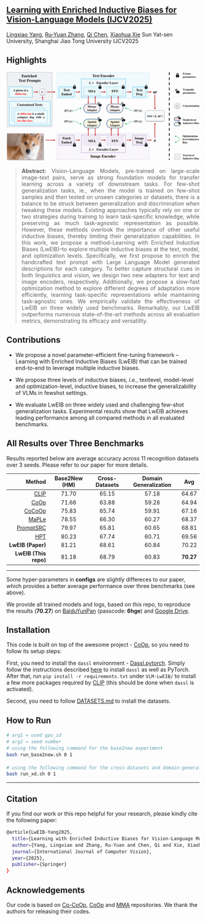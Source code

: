 ## [**Learning with Enriched Inductive Biases for Vision-Language Models (IJCV2025)**](https://link.springer.com/article/10.1007/s11263-025-02354-1)<br>
[Lingxiao Yang](https://zjjconan.github.io/), [Ru-Yuan Zhang](https://ruyuanzhang.github.io/), [Qi Chen](https://scholar.google.com.hk/citations?user=TL4VFM4AAAAJ&hl=zh-CN), [Xiaohua Xie](https://cse.sysu.edu.cn/content/2478)
Sun Yat-sen University, Shanghai Jiao Tong University
IJCV2025

## Highlights

![LwEIB](docs/framework.png)

> **<p align="justify"> Abstract:** Vision-Language Models, pre-trained on large-scale image-text pairs, serve as strong foundation models for transfer learning across a variety of downstream tasks. For few-shot generalization tasks, ie., when the model is trained on few-shot samples and then tested on unseen categories or datasets, there is a balance to be struck between generalization and discrimination when tweaking these models. Existing approaches typically rely on one or two strategies during training to learn task-specific knowledge, while preserving as much task-agnostic representation as possible. However, these methods overlook the importance of other useful inductive biases, thereby limiting their generalization capabilities. In this work, we propose a method–Learning with Enriched Inductive Biases (LwEIB)–to explore multiple inductive biases at the text, model, and optimization levels. Specifically, we first propose to enrich the handcrafted text prompt with Large Language Model generated descriptions for each category. To better capture structural cues in both linguistics and vision, we design two new adapters for text and image encoders, respectively. Additionally, we propose a slow-fast optimization method to explore different degrees of adaptation more efficiently, learning task-specific representations while maintaining task-agnostic ones. We empirically validate the effectiveness of LwEIB on three widely used benchmarks. Remarkably, our LwEIB outperforms numerous state-of-the-art methods across all evaluation metrics, demonstrating its efficacy and versatility. </p>

## Contributions

- We propose a novel parameter-efficient fine-tuning framework – Learning with Enriched Inductive Biases (LwEIB) that can be trained end-to-end to leverage multiple inductive biases. <p></p>
- We propose three levels of inductive biases, *i.e.*, textlevel, model-level and optimization-level, inductive biases, to increase the generalizability of VLMs in fewshot settings. <p></p>
- We evaluate LwEIB on three widely used and challenging few-shot generalization tasks. Experimental results show that LwEIB achieves leading performance among all compared methods in all evaluated benchmarks.

## All Results over Three Benchmarks
Results reported below are average accuracy across 11 recognition datasets over 3 seeds. Please refer to our paper for more details.

| Method | Base2New (HM) | Cross-Datasets | Domain Generalization | Avg |
| -----: | :-----------: | :------------: | :-------------------: | :-: |
| [CLIP](https://arxiv.org/abs/2103.00020)      | 71.70 | 65.15 | 57.18 | 64.67
| [CoOp](https://arxiv.org/abs/2109.01134)      | 71.66 | 63.88 | 59.28 | 64.94
| [CoCoOp](https://arxiv.org/abs/2203.05557)    | 75.83 | 65.74 | 59.91 | 67.16
| [MaPLe](https://arxiv.org/abs/2210.03117)     | 78.55 | 66.30 | 60.27 | 68.37
| [PromptSRC](https://arxiv.org/pdf/2307.06948) | 79.97 | 65.81 | 60.65 | 68.81
| [HPT](https://arxiv.org/pdf/2312.06323)       | 80.23 | 67.74 | 60.71 | 69.56
| **LwEIB (Paper)**                             | 81.21 | 68.61 | 60.84 | 70.22
| **LwEIB (This repo)**                         | 81.18 | 68.79 | 60.83 | **70.27**
------------------------------------------------------------
<p></p>

Some hyper-parameters in **configs** are slightly differeces to our paper, which provides a better average performance over three benchmarks (see above). 

<p></p>

We provide all trained models and logs, based on this repo, to reproduce the results (**70.27**) on [BaiduYunPan](https://pan.baidu.com/s/1ZEsQBNOqO7HrrU3tczHeGA) (passcode: **6hge**) and [Google Drive](https://drive.google.com/drive/folders/12UMfd9ECXS3WvauXOtn7W0muzSNTVHwf?usp=drive_link).


## Installation 
This code is built on top of the awesome project - [CoOp](https://github.com/KaiyangZhou/CoOp), so you need to follow its setup steps:

First, you need to install the `dassl` environment - [Dassl.pytorch](https://github.com/KaiyangZhou/Dassl.pytorch). Simply follow the instructions described [here](https://github.com/KaiyangZhou/Dassl.pytorch#installation) to install `dassl` as well as PyTorch. After that, run `pip install -r requirements.txt` under `VLM-LwEIB/` to install a few more packages required by [CLIP](https://github.com/openai/CLIP) (this should be done when `dassl` is activated).

Second, you need to follow [DATASETS.md](docs/DATASETS.md) to install the datasets.


## How to Run
```bash
# arg1 = used gpu_id
# arg2 = seed number
# using the following command for the base2new experiment
bash run_base2new.sh 0 1

# using the following command for the cross-datasets and domain-generalization experimetns
bash run_xd.sh 0 1
```

------------------------------------------------------------

## Citation
If you find our work or this repo helpful for your research, please kindly cite the following paper:

```bash
@article{LwEIB-Yang2025,
  title={Learning with Enriched Inductive Biases for Vision-Language Models},
  author={Yang, Lingxiao and Zhang, Ru-Yuan and Chen, Qi and Xie, Xiaohua},
  journal={International Journal of Computer Vision},
  year={2025},
  publisher={Springer}
}
```

## Acknowledgements
Our code is based on [Co-CoOp](https://github.com/KaiyangZhou/CoOp), [CoOp](https://github.com/KaiyangZhou/CoOp) and [MMA](https://github.com/ZjjConan/VLM-MultiModalAdapter) repositories. We thank the authors for releasing their codes.
